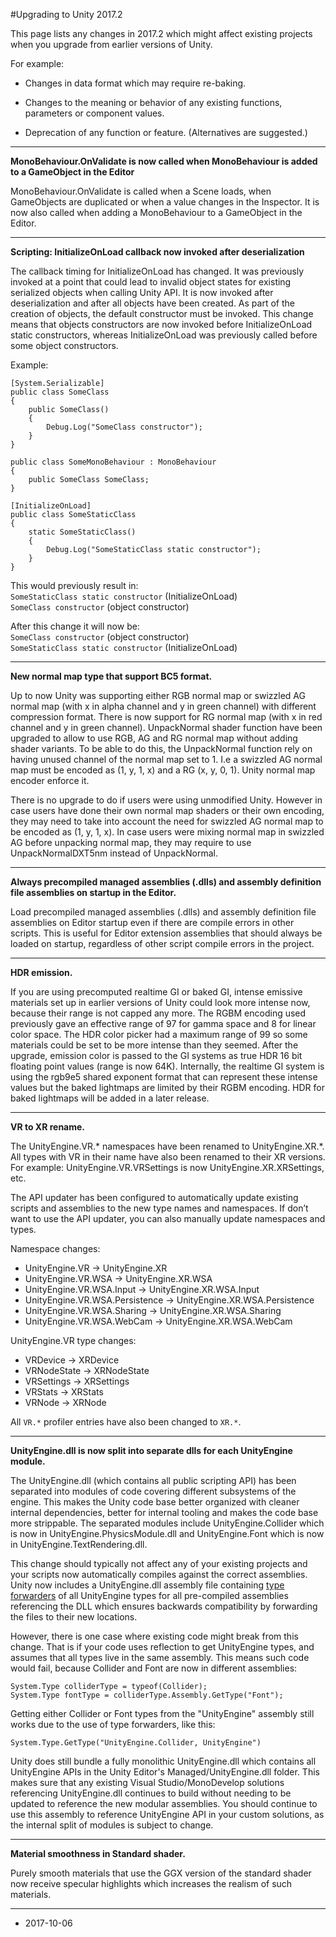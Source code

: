 #Upgrading to Unity 2017.2

<!-- Change submissions: https://docs.google.com/document/d/19UVEduEfbR6gjxQrl3Ob-0Wo4gGTilKUBU10lLpMNzM/edit -->

This page lists any changes in 2017.2 which might affect existing projects when you upgrade from earlier versions of Unity.

For example:

* Changes in data format which may require re-baking.

* Changes to the meaning or behavior of any existing functions, parameters or component values.

* Deprecation of any function or feature. (Alternatives are suggested.)

***

**MonoBehaviour.OnValidate is now called when MonoBehaviour is added to a GameObject in the Editor**

MonoBehaviour.OnValidate is called when a Scene loads, when GameObjects are duplicated or when a value changes in the Inspector. It is now also called when adding a MonoBehaviour to a GameObject in the Editor.


***

**Scripting: InitializeOnLoad callback now invoked after deserialization**

The callback timing for InitializeOnLoad has changed. It was previously invoked at a point that could lead to invalid object states for existing serialized objects when calling Unity API. It is now invoked after deserialization and after all objects have been created. As part of the creation of objects, the default constructor must be invoked. This change means that objects constructors are now invoked before InitializeOnLoad static constructors, whereas InitializeOnLoad was previously called before some object constructors.

Example:

```
[System.Serializable]
public class SomeClass
{
    public SomeClass()
    {
        Debug.Log("SomeClass constructor");
    }
}

public class SomeMonoBehaviour : MonoBehaviour
{
    public SomeClass SomeClass;
}

[InitializeOnLoad]
public class SomeStaticClass
{
    static SomeStaticClass()
    {
        Debug.Log("SomeStaticClass static constructor");
    }
}
```

This would previously result in:<br/>
`SomeStaticClass static constructor` (InitializeOnLoad)<br/>
`SomeClass constructor` (object constructor)

After this change it will now be:<br/>
`SomeClass constructor` (object constructor)<br/>
`SomeStaticClass static constructor` (InitializeOnLoad)


***


**New normal map type that support BC5 format.**

Up to now Unity was supporting either RGB normal map or swizzled AG normal map (with x in alpha channel and y in green channel) with different compression format. There is now support for RG normal map (with x in red channel and y in green channel).
UnpackNormal shader function have been upgraded to allow to use RGB, AG and RG normal map without adding shader variants. To be able to do this, the UnpackNormal function rely on having unused channel of the normal map set to 1. I.e a swizzled AG normal map must be encoded as (1, y, 1, x) and a RG (x, y, 0, 1). Unity normal map encoder enforce it.

There is no upgrade to do if users were using unmodified Unity. However in case users have done their own normal map shaders or their own encoding, they may need to take into account the need for swizzled AG normal map to be encoded as (1, y, 1, x). In case users were mixing normal map in swizzled AG before unpacking normal map, they may require to use UnpackNormalDXT5nm instead of UnpackNormal.



***




**Always precompiled managed assemblies (.dlls) and assembly definition file assemblies on startup in the Editor.**

Load precompiled managed assemblies (.dlls) and assembly definition file assemblies on Editor startup even if there are compile errors in other scripts. This is useful for Editor extension assemblies that should always be loaded on startup, regardless of other script compile errors in the project.

***


**HDR emission.**

If you are using precomputed realtime GI or baked GI, intense emissive materials set up in earlier versions of Unity could look more intense now, because their range is not capped any more. The RGBM encoding used previously gave an effective range of 97 for gamma space and 8 for linear color space. The HDR color picker had a maximum range of 99 so some materials could be set to be more intense than they seemed.
After the upgrade, emission color is passed to the GI systems as true HDR 16 bit floating point values (range is now 64K). Internally, the realtime GI system is using the rgb9e5 shared exponent format that can represent these intense values but the baked lightmaps are limited by their RGBM encoding. HDR for baked lightmaps will be added in a later release.

***


**VR to XR rename.**

The UnityEngine.VR.* namespaces have been renamed to UnityEngine.XR.*.  All types with VR in their name have also been renamed to their XR versions.  For example: UnityEngine.VR.VRSettings is now UnityEngine.XR.XRSettings, etc.

The API updater has been configured to automatically update existing scripts and assemblies to the new type names and namespaces.  If don’t want to use the API updater, you can also manually update namespaces and types.

Namespace changes:

* UnityEngine.VR -> UnityEngine.XR
* UnityEngine.VR.WSA -> UnityEngine.XR.WSA
* UnityEngine.VR.WSA.Input -> UnityEngine.XR.WSA.Input
* UnityEngine.VR.WSA.Persistence -> UnityEngine.XR.WSA.Persistence
* UnityEngine.VR.WSA.Sharing -> UnityEngine.XR.WSA.Sharing
* UnityEngine.VR.WSA.WebCam -> UnityEngine.XR.WSA.WebCam

UnityEngine.VR type changes:

* VRDevice -> XRDevice
* VRNodeState -> XRNodeState
* VRSettings -> XRSettings
* VRStats -> XRStats
* VRNode -> XRNode

All `VR.*` profiler entries have also been changed to `XR.*`.

***

**UnityEngine.dll is now split into separate dlls for each UnityEngine module.**

The UnityEngine.dll (which contains all public scripting API) has been separated into modules of code covering different subsystems of the engine. This makes the Unity code base better organized with cleaner internal dependencies, better for internal tooling and makes the code base more strippable. The separated modules include UnityEngine.Collider which is now in UnityEngine.PhysicsModule.dll and UnityEngine.Font which is now in UnityEngine.TextRendering.dll.

This change should typically not affect any of your existing projects and your scripts now automatically compiles against the correct assemblies. Unity now includes a UnityEngine.dll assembly file containing [type forwarders](https://docs.microsoft.com/en-us/dotnet/framework/app-domains/type-forwarding-in-the-common-language-runtime) of all UnityEngine types for all pre-compiled assemblies referencing the DLL which ensures backwards compatibility by forwarding the files to their new locations.

However, there is one case where existing code might break from this change. That is if your code uses reflection to get UnityEngine types, and assumes that all types live in the same assembly. This means such code would fail, because Collider and Font are now in different assemblies:

```
System.Type colliderType = typeof(Collider);
System.Type fontType = colliderType.Assembly.GetType("Font");
```

Getting either Collider or Font types from the "UnityEngine" assembly still works due to the use of type forwarders, like this: 

```
System.Type.GetType("UnityEngine.Collider, UnityEngine")
```

Unity does still bundle a fully monolithic UnityEngine.dll which contains all UnityEngine APIs in the Unity Editor's Managed/UnityEngine.dll folder. This makes sure that any existing Visual Studio/MonoDevelop solutions referencing UnityEngine.dll continues to build without needing to be updated to reference the new modular assemblies. You should continue to use this assembly to reference UnityEngine API in your custom solutions, as the internal split of modules is subject to change.

***

**Material smoothness in Standard shader.**

Purely smooth materials that use the GGX version of the standard shader now receive specular highlights which increases the realism of such materials. 



----

* <span class="page-edit">2017-10-06  <!-- include IncludeTextNewPageNoEdit --></span>